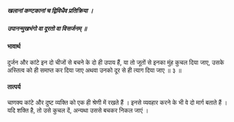 ##### खलानां कण्टकानां च द्विविधैव प्रतिक्रिया ।
##### उपानन्मुखभंगो वा दूरतो वा विसर्जनम् ॥

#### भावार्थ

दुर्जन और कांटे इन दो चीजों से बचने के दो ही उपाय हैं, या तो जूतों से इनका मुंह कुचल दिया जाए, उसके अस्तित्व को ही समाप्त कर दिया जाए अथवा उनको दूर से ही त्याग दिया जाए ॥ ३ ॥

#### तात्पर्य

चाणक्य कांटे और दुष्ट व्यक्ति को एक ही श्रेणी में रखते हैं । इनसे व्यवहार करने के भी वे दो मार्ग बताते हैं । यदि शक्ति है, तो उसे कुचल दें, अन्यथा उससे बचकर निकल जाएं ।